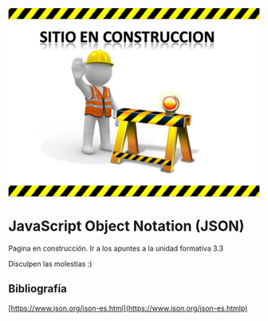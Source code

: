 ![JSON](img/SITIO-EN-CONSTRUCCION.jpg "JSON!!")

# JavaScript Object Notation  (JSON)

Pagina en construcción. Ir a los apuntes a la unidad formativa 3.3

Disculpen las molestias :)


## Bibliografía
[https://www.json.org/json-es.html](https://www.json.org/json-es.htmlp)

